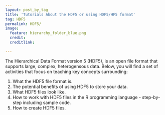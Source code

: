 ```yaml
---
layout: post_by_tag
title: 'Tutorials About the HDF5 or using HDF5/HF5 format'
tag: HDF5
permalink: HDF5/
image:
  feature: hierarchy_folder_blue.png
  credit: 
  creditlink: 

---
```


The Hierarchical Data Format version 5 (HDF5), is an open file format that 
supports large, complex, heterogensous data. Below, you will find a set of 
activities that focus on teaching key concepts surrounding:

1. What the HDF5 file format is.
2. The potential benefits of using HDF5 to store your data.
3. What HDF5 files look like.
4. How to work with HDF5 files in the R programming language - step-by-step 
including sample code.
5. How to create HDF5 files.